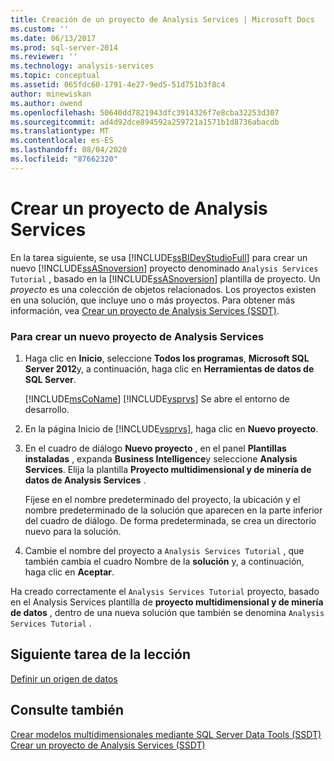 ```yaml
---
title: Creación de un proyecto de Analysis Services | Microsoft Docs
ms.custom: ''
ms.date: 06/13/2017
ms.prod: sql-server-2014
ms.reviewer: ''
ms.technology: analysis-services
ms.topic: conceptual
ms.assetid: 065fdc60-1791-4e27-9ed5-51d751b3f8c4
author: minewiskan
ms.author: owend
ms.openlocfilehash: 50640dd7821943dfc3914326f7e8cba32253d307
ms.sourcegitcommit: ad4d92dce894592a259721a1571b1d8736abacdb
ms.translationtype: MT
ms.contentlocale: es-ES
ms.lasthandoff: 08/04/2020
ms.locfileid: "87662320"
---
```

# <a name="creating-an-analysis-services-project"></a>Crear un proyecto de Analysis Services
  En la tarea siguiente, se usa [!INCLUDE[ssBIDevStudioFull](../includes/ssbidevstudiofull-md.md)] para crear un nuevo [!INCLUDE[ssASnoversion](../includes/ssasnoversion-md.md)] proyecto denominado `Analysis Services Tutorial` , basado en la [!INCLUDE[ssASnoversion](../includes/ssasnoversion-md.md)] plantilla de proyecto. Un *proyecto* es una colección de objetos relacionados. Los proyectos existen en una solución, que incluye uno o más proyectos. Para obtener más información, vea [Crear un proyecto de Analysis Services &#40;SSDT&#41;](multidimensional-models/create-an-analysis-services-project-ssdt.md).  
  
### <a name="to-create-a-new-analysis-services-project"></a>Para crear un nuevo proyecto de Analysis Services  
  
1.  Haga clic en **Inicio**, seleccione **Todos los programas**, **Microsoft SQL Server 2012**y, a continuación, haga clic en **Herramientas de datos de SQL Server**.  
  
     [!INCLUDE[msCoName](../includes/msconame-md.md)] [!INCLUDE[vsprvs](../includes/vsprvs-md.md)] Se abre el entorno de desarrollo.  
  
2.  En la página Inicio de [!INCLUDE[vsprvs](../includes/vsprvs-md.md)], haga clic en **Nuevo proyecto**.  
  
3.  En el cuadro de diálogo **Nuevo proyecto** , en el panel **Plantillas instaladas** , expanda **Business Intelligence**y seleccione **Analysis Services**. Elija la plantilla **Proyecto multidimensional y de minería de datos de Analysis Services** .  
  
     Fíjese en el nombre predeterminado del proyecto, la ubicación y el nombre predeterminado de la solución que aparecen en la parte inferior del cuadro de diálogo. De forma predeterminada, se crea un directorio nuevo para la solución.  
  
4.  Cambie el nombre del proyecto a `Analysis Services Tutorial` , que también cambia el cuadro Nombre de la **solución** y, a continuación, haga clic en **Aceptar**.  
  
 Ha creado correctamente el `Analysis Services Tutorial` proyecto, basado en el Analysis Services plantilla de **proyecto multidimensional y de minería de datos** , dentro de una nueva solución que también se denomina `Analysis Services Tutorial` .  
  
## <a name="next-task-in-lesson"></a>Siguiente tarea de la lección  
 [Definir un origen de datos](lesson-1-2-defining-a-data-source.md)  
  
## <a name="see-also"></a>Consulte también  
 [Crear modelos multidimensionales mediante SQL Server Data Tools &#40;SSDT&#41;](multidimensional-models/creating-multidimensional-models-using-sql-server-data-tools-ssdt.md)   
 [Crear un proyecto de Analysis Services &#40;SSDT&#41;](multidimensional-models/create-an-analysis-services-project-ssdt.md)  
  
  
